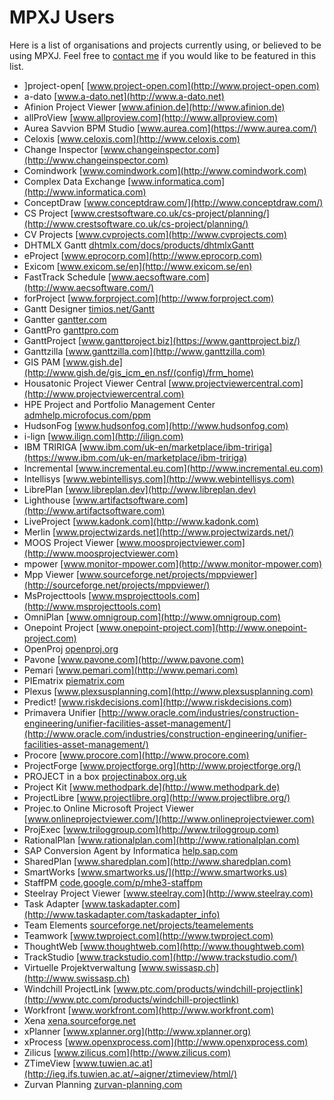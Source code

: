 # MPXJ Users

Here is a list of organisations and projects currently using, or believed to be
using MPXJ. Feel free to [contact me](mailto:jon.iles@bcs.org.uk) if you would
like to be featured in this list.

* ]project-open[ [www.project-open.com](http://www.project-open.com)
* a-dato [www.a-dato.net](http://www.a-dato.net)
* Afinion Project Viewer [www.afinion.de](http://www.afinion.de)
* allProView [www.allproview.com](http://www.allproview.com)
* Aurea Savvion BPM Studio [www.aurea.com](https://www.aurea.com/)
* Celoxis [www.celoxis.com](http://www.celoxis.com)
* Change Inspector [www.changeinspector.com](http://www.changeinspector.com)
* Comindwork [www.comindwork.com](http://www.comindwork.com)
* Complex Data Exchange [www.informatica.com](http://www.informatica.com)
* ConceptDraw [www.conceptdraw.com/](http://www.conceptdraw.com/)
* CS Project [www.crestsoftware.co.uk/cs-project/planning/](http://www.crestsoftware.co.uk/cs-project/planning/)
* CV Projects [www.cvprojects.com](http://www.cvprojects.com)
* DHTMLX Gantt [dhtmlx.com/docs/products/dhtmlxGantt](http://dhtmlx.com/docs/products/dhtmlxGantt/)
* eProject [www.eprocorp.com](http://www.eprocorp.com)
* Exicom [www.exicom.se/en](http://www.exicom.se/en)
* FastTrack Schedule [www.aecsoftware.com](http://www.aecsoftware.com/)
* forProject [www.forproject.com](http://www.forproject.com)
* Gantt Designer [timios.net/Gantt](http://timios.net/Gantt/)
* Gantter [gantter.com](http://gantter.com)
* GanttPro [ganttpro.com](http://ganttpro.com/)
* GanttProject [www.ganttproject.biz](https://www.ganttproject.biz/)
* Ganttzilla [www.ganttzilla.com](http://www.ganttzilla.com)
* GIS PAM [www.gish.de](http://www.gish.de/gis_icm_en.nsf/(config)/frm_home)
* Housatonic Project Viewer Central [www.projectviewercentral.com](http://www.projectviewercentral.com)
* HPE Project and Portfolio Management Center [admhelp.microfocus.com/ppm](https://admhelp.microfocus.com/ppm)
* HudsonFog [www.hudsonfog.com](http://www.hudsonfog.com)
* i-lign [www.ilign.com](http://ilign.com)
* IBM TRIRIGA [www.ibm.com/uk-en/marketplace/ibm-tririga](https://www.ibm.com/uk-en/marketplace/ibm-tririga)
* Incremental [www.incremental.eu.com](http://www.incremental.eu.com)
* Intellisys [www.webintellisys.com](http://www.webintellisys.com)
* LibrePlan [www.libreplan.dev](http://www.libreplan.dev)
* Lighthouse [www.artifactsoftware.com](http://www.artifactsoftware.com)
* LiveProject [www.kadonk.com](http://www.kadonk.com)
* Merlin [www.projectwizards.net](http://www.projectwizards.net/)
* MOOS Project Viewer [www.moosprojectviewer.com](http://www.moosprojectviewer.com)
* mpower [www.monitor-mpower.com](http://www.monitor-mpower.com)
* Mpp Viewer [www.sourceforge.net/projects/mppviewer](http://sourceforge.net/projects/mppviewer/)
* MsProjecttools [www.msprojecttools.com](http://www.msprojecttools.com)
* OmniPlan [www.omnigroup.com](http://www.omnigroup.com)
* Onepoint Project [www.onepoint-project.com](http://www.onepoint-project.com)
* OpenProj [openproj.org](http://openproj.org/)
* Pavone [www.pavone.com](http://www.pavone.com)
* Pemari [www.pemari.com](http://www.pemari.com)
* PIEmatrix [piematrix.com](http://piematrix.com)
* Plexus [www.plexsusplanning.com](http://www.plexsusplanning.com)
* Predict! [www.riskdecisions.com](http://www.riskdecisions.com)
* Primavera Unifier [http://www.oracle.com/industries/construction-engineering/unifier-facilities-asset-management/](http://www.oracle.com/industries/construction-engineering/unifier-facilities-asset-management/)
* Procore [www.procore.com](http://www.procore.com)
* ProjectForge [www.projectforge.org](http://www.projectforge.org/)
* PROJECT in a box [projectinabox.org.uk](http://projectinabox.org.uk)
* Project Kit [www.methodpark.de](http://www.methodpark.de)
* ProjectLibre [www.projectlibre.org](http://www.projectlibre.org/)
* Projec.to Online Microsoft Project Viewer [www.onlineprojectviewer.com/](http://www.onlineprojectviewer.com)
* ProjExec [www.triloggroup.com](http://www.triloggroup.com)
* RationalPlan [www.rationalplan.com](http://www.rationalplan.com)
* SAP Conversion Agent by Informatica [help.sap.com](https://help.sap.com/saphelp_nwpi711/helpdata/en/43/fc39c16bfb025ee10000000a1553f7/frameset.htm)
* SharedPlan [www.sharedplan.com](http://www.sharedplan.com)
* SmartWorks [www.smartworks.us/](http://www.smartworks.us)
* StaffPM [code.google.com/p/mhe3-staffpm](http://code.google.com/p/mhe3-staffpm/)
* Steelray Project Viewer [www.steelray.com](http://www.steelray.com)
* Task Adapter [www.taskadapter.com](http://www.taskadapter.com/taskadapter_info)
* Team Elements [sourceforge.net/projects/teamelements](http://sourceforge.net/projects/teamelements/)
* Teamwork [www.twproject.com](http://www.twproject.com)
* ThoughtWeb [www.thoughtweb.com](http://www.thoughtweb.com)
* TrackStudio [www.trackstudio.com](http://www.trackstudio.com/)
* Virtuelle Projektverwaltung [www.swissasp.ch](http://www.swissasp.ch)
* Windchill ProjectLink [www.ptc.com/products/windchill-projectlink](http://www.ptc.com/products/windchill-projectlink)
* Workfront [www.workfront.com](http://www.workfront.com)
* Xena [xena.sourceforge.net](http://xena.sourceforge.net)
* xPlanner [www.xplanner.org](http://www.xplanner.org)
* xProcess [www.openxprocess.com](http://www.openxprocess.com)
* Zilicus [www.zilicus.com](http://www.zilicus.com)
* ZTimeView [www.tuwien.ac.at](http://ieg.ifs.tuwien.ac.at/~aigner/ztimeview/html/)
* Zurvan Planning [zurvan-planning.com](https://zurvan-planning.com)
